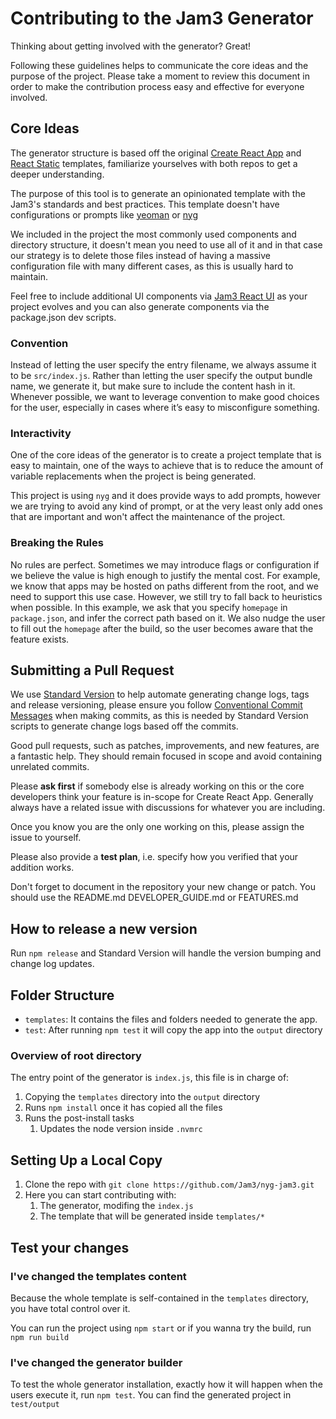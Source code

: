 # Contributing to the Jam3 Generator

Thinking about getting involved with the generator? Great!

Following these guidelines helps to communicate the core ideas and the purpose of the project. Please take a moment to review this document in order to make the contribution process easy and effective for everyone involved.

## Core Ideas

The generator structure is based off the original [Create React App](https://github.com/facebook/create-react-app) and [React Static](https://github.com/nozzle/react-static) templates, familiarize yourselves with both repos to get a deeper understanding.

The purpose of this tool is to generate an opinionated template with the Jam3's standards and best practices. This template doesn't have configurations or prompts like [yeoman](http://yeoman.io/) or [nyg](https://www.npmjs.com/package/nyg)

We included in the project the most commonly used components and directory structure, it doesn't mean you need to use all of it and in that case our strategy is to delete those files instead of having a massive configuration file with many different cases, as this is usually hard to maintain.

Feel free to include additional UI components via [Jam3 React UI](https://www.npmjs.com/package/@jam3/react-ui) as your project evolves and you can also generate components via the package.json dev scripts.

### Convention

Instead of letting the user specify the entry filename, we always assume it to be `src/index.js`. Rather than letting the user specify the output bundle name, we generate it, but make sure to include the content hash in it. Whenever possible, we want to leverage convention to make good choices for the user, especially in cases where it’s easy to misconfigure something.

### Interactivity

One of the core ideas of the generator is to create a project template that is easy to maintain, one of the ways to achieve that is to reduce the amount of variable replacements when the project is being generated.

This project is using `nyg` and it does provide ways to add prompts, however we are trying to avoid any kind of prompt, or at the very least only add ones that are important and won't affect the maintenance of the project.

### Breaking the Rules

No rules are perfect. Sometimes we may introduce flags or configuration if we believe the value is high enough to justify the mental cost. For example, we know that apps may be hosted on paths different from the root, and we need to support this use case. However, we still try to fall back to heuristics when possible. In this example, we ask that you specify `homepage` in `package.json`, and infer the correct path based on it. We also nudge the user to fill out the `homepage` after the build, so the user becomes aware that the feature exists.

## Submitting a Pull Request

We use [Standard Version](https://github.com/conventional-changelog/standard-version) to help automate generating change logs, tags and release versioning, please ensure you follow [Conventional Commit Messages](https://conventionalcommits.org/) when making commits, as this is needed by Standard Version scripts to generate change logs based off the commits.

Good pull requests, such as patches, improvements, and new features, are a fantastic help. They should remain focused in scope and avoid containing unrelated commits.

Please **ask first** if somebody else is already working on this or the core developers think your feature is in-scope for Create React App. Generally always have a related issue with discussions for whatever you are including.

Once you know you are the only one working on this, please assign the issue to yourself.

Please also provide a **test plan**, i.e. specify how you verified that your addition works.

Don't forget to document in the repository your new change or patch. You should use the README.md DEVELOPER_GUIDE.md or FEATURES.md

## How to release a new version

Run `npm release` and Standard Version will handle the version bumping and change log updates.

## Folder Structure

- `templates`: It contains the files and folders needed to generate the app.
- `test`: After running `npm test` it will copy the app into the `output` directory

### Overview of root directory

The entry point of the generator is `index.js`, this file is in charge of:

1.  Copying the `templates` directory into the `output` directory
2.  Runs `npm install` once it has copied all the files
3.  Runs the post-install tasks
    1.  Updates the node version inside `.nvmrc`

## Setting Up a Local Copy

1.  Clone the repo with `git clone https://github.com/Jam3/nyg-jam3.git`
2.  Here you can start contributing with:
    1.  The generator, modifing the `index.js`
    2.  The template that will be generated inside `templates/*`

## Test your changes

### I've changed the templates content

Because the whole template is self-contained in the `templates` directory, you have total control over it.

You can run the project using `npm start` or if you wanna try the build, run `npm run build`

### I've changed the generator builder

To test the whole generator installation, exactly how it will happen when the users execute it, run `npm test`. You can find the generated project in `test/output`
